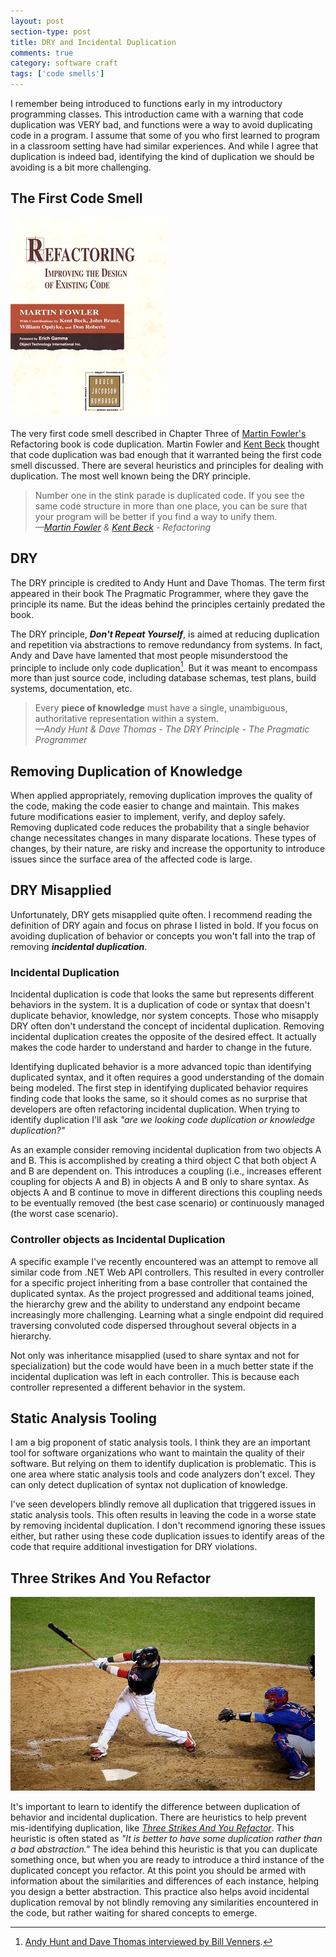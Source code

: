 ```yaml
---
layout: post
section-type: post
title: DRY and Incidental Duplication
comments: true
category: software craft
tags: ['code smells']
---
```


I remember being introduced to functions early in my introductory programming classes. This introduction came with a warning that code duplication was VERY bad, and functions were a way to avoid duplicating code in a program. I assume that some of you who first learned to program in a classroom setting have had similar experiences. And while I agree that duplication is indeed bad, identifying the kind of duplication we should be avoiding is a bit more challenging.

## The First Code Smell
<img src="/img/refactoring-book-small.jpg" class="img-responsive float-left" style="display:inline" />

The very first code smell described in Chapter Three of [Martin Fowler's](http://www.martinfowler.com) Refactoring book is code duplication. Martin Fowler and [Kent Beck](https://www.twitter.com/kentbeck) thought that code duplication was bad enough that it warranted being the first code smell discussed. There are several heuristics and principles for dealing with duplication. The most well known being the DRY principle. 

> Number one in the stink parade is duplicated code. If you see the same code structure in more than one place, you can be sure that your program will be better if you find a way to unify them.  
> _&mdash;[Martin Fowler](http://www.martinfowler.com) & [Kent Beck](https://www.twitter.com/kentbeck) - Refactoring_  

## DRY

The DRY principle is credited to Andy Hunt and Dave Thomas. The term first appeared in their book The Pragmatic Programmer, where they gave the principle its name. But the ideas behind the principles certainly predated the book. 

The DRY principle, **_Don't Repeat Yourself_**, is aimed at reducing duplication and repetition via abstractions to remove redundancy from systems. In fact, Andy and Dave have lamented that most people misunderstood the principle to include only code duplication[^1]. But it was meant to encompass more than just source code, including database schemas, test plans, build systems, documentation, etc.

> Every **piece of knowledge** must have a single, unambiguous, authoritative representation within a system.   
> _&mdash;Andy Hunt & Dave Thomas - The DRY Principle - The Pragmatic Programmer_  

## Removing Duplication of Knowledge
When applied appropriately, removing duplication improves the quality of the code, making the code easier to change and maintain. This makes future modifications easier to implement, verify, and deploy safely. Removing duplicated code reduces the probability that a single behavior change necessitates changes in many disparate locations. These types of changes, by their nature, are risky and increase the opportunity to introduce issues since the surface area of the affected code is large.  

## DRY Misapplied

Unfortunately, DRY gets misapplied quite often. I recommend reading the definition of DRY again and focus on phrase I listed in bold. If you focus on avoiding duplication of behavior or concepts you won't fall into the trap of removing **_incidental duplication_**.

### Incidental Duplication 

Incidental duplication is code that looks the same but represents different behaviors in the system. It is a duplication of code or syntax  that doesn't duplicate behavior, knowledge, nor system concepts. Those who misapply DRY often don't understand the concept of incidental duplication. Removing incidental duplication creates the opposite of the desired effect. It actually makes the code harder to understand and harder to change in the future. 

Identifying duplicated behavior is a more advanced topic than identifying duplicated syntax, and it often requires a good understanding of the domain being modeled. The first step in identifying duplicated behavior requires finding code that looks the same, so it should comes as no surprise that developers are often refactoring incidental duplication. When trying to identify duplication I'll ask _"are we looking code duplication or knowledge duplication?"_  

As an example consider removing incidental duplication from two objects A and B. This is accomplished by creating a third object C that both object A and B are dependent on. This introduces a coupling (i.e., increases efferent coupling for objects A and B) in objects A and B only to share syntax. As objects A and B continue to move in different directions this coupling needs to be eventually removed (the best case scenario) or continuously managed (the worst case scenario). 

### Controller objects as Incidental Duplication
A specific example I've recently encountered was an attempt to remove all similar code from .NET Web API controllers. This resulted in every controller for a specific project inheriting from a base controller that contained the duplicated syntax. As the project progressed and additional teams joined, the hierarchy grew and the ability to understand any endpoint became increasingly more challenging. Learning what a single endpoint did required traversing convoluted code dispersed throughout several objects in a hierarchy.

Not only was inheritance misapplied (used to share syntax and not for specialization) but the code would have been in a much better state if the incidental duplication was left in each controller. This is because each controller represented a different behavior in the system. 

## Static Analysis Tooling
I am a big proponent of static analysis tools. I think they are an important tool for software organizations who want to maintain the quality of their software. But relying on them to identify duplication is problematic. This is one area where static analysis tools and code analyzers don't excel. They can only detect duplication of syntax not duplication of knowledge. 

I've seen developers blindly remove all duplication that triggered issues in static analysis tools. This often results in leaving the code in a worse state by removing incidental duplication. I don't recommend ignoring these issues either, but rather using these code duplication issues to identify areas of the code that require additional investigation for DRY violations.  

## Three Strikes And You Refactor
<img src="/img/strike-three-small.jpg" class="img-responsive float-left" style="display:inline" />

It's important to learn to identify the difference between duplication of behavior and incidental duplication. There are heuristics to help prevent mis-identifying duplication, like _[Three Strikes And You Refactor](http://wiki.c2.com/?ThreeStrikesAndYouRefactor)_. This heuristic is often stated as _"It is better to have some duplication rather than a bad abstraction."_ The idea behind this heuristic is that you can duplicate something once, but when you are ready to introduce a third instance of the duplicated concept you refactor. At this point you should be armed with information about the similarities and differences of each instance, helping you design a better abstraction. This practice also helps avoid incidental duplication removal by not blindly removing any similarities encountered in the code, but rather waiting for shared concepts to emerge.  

[^1]: [Andy Hunt and Dave Thomas interviewed by Bill Venners](https://www.artima.com/intv/dry.html).
